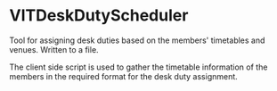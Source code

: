 # VITDeskDutyScheduler
Tool for assigning desk duties based on the members' timetables and venues. Written to a file.



The client side script is used to gather the timetable information of the members in the required format for the desk duty assignment.



